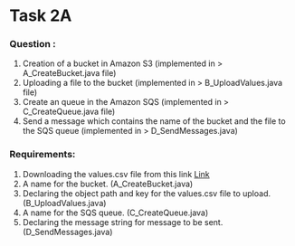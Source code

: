 # Task 2A

### Question :

1. Creation of a bucket in Amazon S3 (implemented in
            > A_CreateBucket.java file)
2. Uploading a file to the bucket (implemented in 
            > B_UploadValues.java file)
3. Create an queue in the Amazon SQS (implemented in
            > C_CreateQueue.java file)
4. Send a message which contains the name of the bucket and the file
to the SQS queue (implemented in > D_SendMessages.java)

### Requirements:

1. Downloading the values.csv file from this link [Link](https://gnardin.pages.emse.fr/website/cloud/2021Fall/data/values.csv)
2. A name for the bucket. (A_CreateBucket.java)
3. Declaring the object path and key for the values.csv file to upload. (B_UploadValues.java)
4. A name for the SQS queue. (C_CreateQueue.java)
5. Declaring the message string for message to be sent. (D_SendMessages.java)
